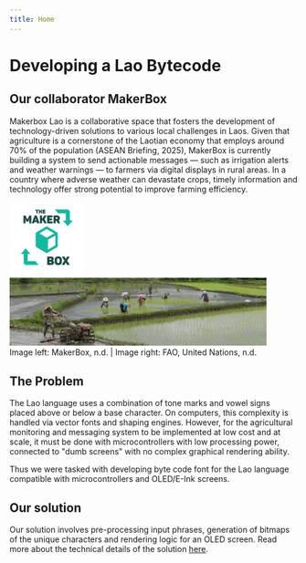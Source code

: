 ```yaml
---
title: Home
---
```

# Developing a Lao Bytecode
## Our collaborator MakerBox 
Makerbox Lao is a collaborative space that fosters the development of technology-driven solutions to various local challenges in Laos. Given that agriculture is a cornerstone of the Laotian economy that employs around 70% of the population (ASEAN Briefing, 2025), MakerBox is currently building a system to send actionable messages — such as irrigation alerts and weather warnings — to farmers via digital displays in rural areas. In a country where adverse weather can devastate crops, timely information and technology offer strong potential to improve farming efficiency.


<div>
  <img src="assets/MakerBox logo.png" alt="MakerBox Lao Logo" width="130"/>
  <img src="assets/farming in Laos.png" alt="Farming in Laos" width="450"/>
</div>
Image left: MakerBox, n.d. | Image right: FAO, United Nations, n.d.


## The Problem
The Lao language uses a combination of tone marks and vowel signs placed above or below a base character. On computers, this complexity is handled via vector fonts and shaping engines. However, for the agricultural monitoring and messaging system to be implemented at low cost and at scale, it must be done with microcontrollers with low processing power, connected to "dumb screens" with no complex graphical rendering ability. 

Thus we were tasked with developing byte code font for the Lao language compatible with microcontrollers and OLED/E-Ink screens. 

## Our solution
Our solution involves pre-processing input phrases, generation of bitmaps of the unique characters and rendering logic for an OLED screen. Read more about the technical details of the solution [here](about.md).




